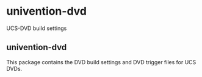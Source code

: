 # univention-dvd
UCS-DVD build settings

## univention-dvd
This package contains the DVD build settings and DVD trigger files for UCS DVDs.
